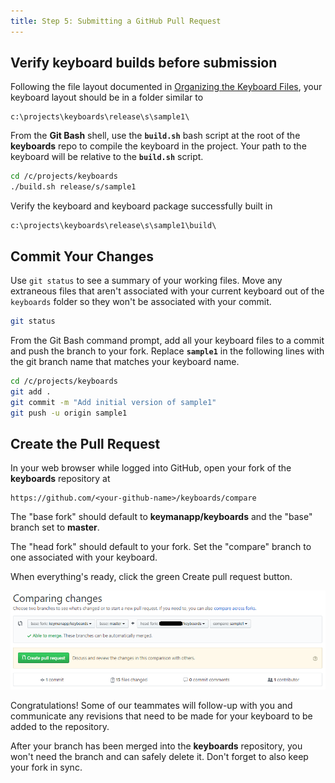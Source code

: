```yaml
---
title: Step 5: Submitting a GitHub Pull Request
---
```

  
## Verify keyboard builds before submission

Following the file layout documented in [Organizing the Keyboard
Files](step-4), your keyboard layout should be in a folder similar
to

``` none
c:\projects\keyboards\release\s\sample1\
```

From the **Git Bash** shell, use the **`build.sh`** bash script at the
root of the **keyboards** repo to compile the keyboard in the project.
Your path to the keyboard will be relative to the **`build.sh`** script.

``` bash
cd /c/projects/keyboards
./build.sh release/s/sample1
```

Verify the keyboard and keyboard package successfully built in

``` none
c:\projects\keyboards\release\s\sample1\build\
```

## Commit Your Changes

Use `git status` to see a summary of your working files. Move any
extraneous files that aren't associated with your current keyboard out
of the `keyboards` folder so they won't be associated with your commit.

``` bash
git status
```

From the Git Bash command prompt, add all your keyboard files to a
commit and push the branch to your fork. Replace **`sample1`** in the
following lines with the git branch name that matches your keyboard
name.

``` bash
cd /c/projects/keyboards
git add .
git commit -m "Add initial version of sample1"
git push -u origin sample1
```

## Create the Pull Request

In your web browser while logged into GitHub, open your fork of the
**keyboards** repository at

``` none
https://github.com/<your-github-name>/keyboards/compare
```

The "base fork" should default to **keymanapp/keyboards** and the "base"
branch set to **master**.

The "head fork" should default to your fork. Set the "compare" branch to
one associated with your keyboard.

When everything's ready, click the green Create
pull request button.

![](/cdn/dev/img/developer/keyboards/comparing-changes.png)

Congratulations! Some of our teammates will follow-up with you and
communicate any revisions that need to be made for your keyboard to be
added to the repository.

After your branch has been merged into the **keyboards** repository, you
won't need the branch and can safely delete it. Don't forget to also
keep your fork in sync.
